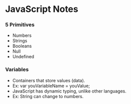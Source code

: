 # JavaScript Notes

### 5 Primitives
+ Numbers
+ Strings
+ Booleans
+ Null
+ Undefined

### Variables
+ Containers that store values (data).
+ Ex: var youVariableName = youValue;
+ JavaScript has dynamic typing, unlike other languages.
+ Ex: String can change to numbers.
